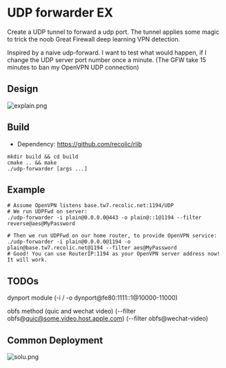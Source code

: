 # UDP forwarder EX

Create a UDP tunnel to forward a udp port. The tunnel applies some magic to trick the noob Great Firewall deep learning VPN
detection. 

Inspired by a naive udp-forward. I want to test what would happen, if I change the UDP server port number once a minute. 
(The GFW take 15 minutes to ban my OpenVPN UDP connection)

## Design

![explain.png](https://raw.githubusercontent.com/recolic/udp-forwarder-ex/master/res/explain.png)

## Build

- Dependency: https://github.com/recolic/rlib

```
mkdir build && cd build
cmake .. && make
./udp-forwarder [args ...]
```

## Example

```
# Assume OpenVPN listens base.tw7.recolic.net:1194/UDP
# We run UDPFwd on server:
./udp-forwarder -i plain@0.0.0.0@443 -o plain@::1@1194 --filter reverse@aes@MyPassword

# Then we run UDPFwd on our home router, to provide OpenVPN service:
./udp-forwarder -i plain@0.0.0.0@1194 -o plain@base.tw7.recolic.net@1194 --filter aes@MyPassword
# Good! You can use RouterIP:1194 as your OpenVPN server address now! It will work.
```

## TODOs

dynport module (-i / -o dynport@fe80:1111::1@10000-11000)

obfs method (quic and wechat video) (--filter obfs@quic@some.video.host.apple.com) (--filter obfs@wechat-video)

## Common Deployment

![solu.png](https://raw.githubusercontent.com/recolic/udp-forwarder-ex/master/res/solu.png)

